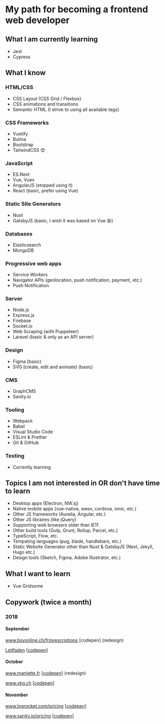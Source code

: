 # My path for becoming a frontend web developer

## What I am currently learning
- Jest
- Cypress

## What I know

### HTML/CSS
- CSS Layout (CSS Grid / Flexbox)
- CSS animations and transitions
- Semantic HTML (I strive to using all available tags)

### CSS Frameworks
- Vuetify
- Bulma
- Bootstrap
- TailwindCSS :heart_eyes:

### JavaScript
- ES.Next
- Vue, Vuex
- AngularJS (stopped using it)
- React (basic, prefer using Vue)

### Static Site Generators
- Nuxt
- GatsbyJS (basic, I wish it was based on Vue :weary:)

### Databases
- Elasticsearch
- MongoDB

### Progressive web apps
- Service Workers
- Navigator APIs (geolocation, push notification, payment, etc.)
- Push Notification

### Server
- Node.js
- Express.js
- Firebase
- Socket.io
- Web Scraping (with Puppeteer)
- Laravel (basic & only as an API server)

### Design
- Figma (basic)
- SVG (create, edit and animate) (basic)

### CMS
- GraphCMS
- Sanity.io

### Tooling
- Webpack
- Babel
- Visual Studio Code
- ESLint & Prettier
- Git & GitHub

### Testing
- Currently learning

## Topics I am not interested in OR don't have time to learn
- Desktop apps (Electron, NW.sj)
- Native mobile apps (vue-native, weex, cordova, ionic, etc.)
- Other JS frameworks (Aurelia, Angular, etc.)
- Other JS libraires (like jQuery)
- Supporting web browsers older than IE11
- Other build tools (Gulp, Grunt, Rollup, Parcel, etc.)
- TypeScript, Flow, etc.
- Tempating languages (pug, blade, handlebars, etc.)
- Static Website Generator other than Nuxt & GatsbyJS (Next, Jekyll, Hugo etc.)
- Design tools (Sketch, Figma, Adobe Illustrator, etc.)

## What I want to learn
- Vue Gridsome


## Copywork (twice a month)

### 2018

#### September

www.bsvonline.ch/fr/prescriptions [codepen] (redesign)

[Leitfaden](https://res.cloudinary.com/infonuagique/image/upload/v1541435068/copywork/Leitfaden_f%C3%BCr_erfolgreiches_%C3%9Cbersetzenlassen_V2.pdf) [[codepen](https://codepen.io/mornir0/full/vVKzqW/)]

#### October
www.maniette.fr [[codepen](https://codepen.io/mornir0/full/qJzoxN/)] (redesign)

www.vkg.ch [[codepen](https://codepen.io/mornir0/full/wYdwvo/)]


#### November
www.logrocket.com/pricing [[codepen](https://codepen.io/mornir0/full/xyMPYj/)]

www.sanity.io/pricing [[codepen](https://codepen.io/mornir0/full/OaNVeQ/)]
